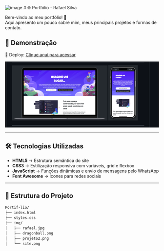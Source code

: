 <img width="1874" height="859" alt="image" src="https://github.com/user-attachments/assets/9c1361db-efc0-4156-8818-5d40529efcfd" />
# 🌐 Portfólio - Rafael Silva

Bem-vindo ao meu portfólio! 🚀  
Aqui apresento um pouco sobre mim, meus principais projetos e formas de contato.

## 📸 Demonstração
🔗 Deploy: [Clique aqui para acessar](https://rafazwx.github.io/Portif-lio/)  

![preview](./img/site.png)

---

## 🛠 Tecnologias Utilizadas
- **HTML5** → Estrutura semântica do site  
- **CSS3** → Estilização responsiva com variáveis, grid e flexbox  
- **JavaScript** → Funções dinâmicas e envio de mensagens pelo WhatsApp  
- **Font Awesome** → Ícones para redes sociais  

---

## 📂 Estrutura do Projeto
```bash
Portif-lio/
├── index.html
├── styles.css
├── img/
│   ├── rafael.jpg
│   ├── dragonball.png
│   ├── projeto2.png
│   └── site.png
